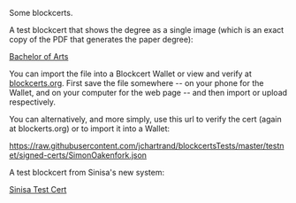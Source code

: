 Some blockcerts.

A test blockcert that shows the degree as a single image (which is an exact copy of the PDF that generates the paper degree):

[Bachelor of Arts](signed-certs/SimonOakenfork.json)

You can import the file into a Blockcert Wallet or view and verify at [blockcerts.org](blockcerts.org).  First save the file somewhere -- on your phone for the Wallet, and on your computer for the web page -- and then import or upload respectively.

You can alternatively, and more simply, use this url to verify the cert (again at blockerts.org) or to import it into a Wallet:

https://raw.githubusercontent.com/jchartrand/blockcertsTests/master/testnet/signed-certs/SimonOakenfork.json

A test blockcert from Sinisa's new system:

[Sinisa Test Cert](sinisa-html-test.json)

